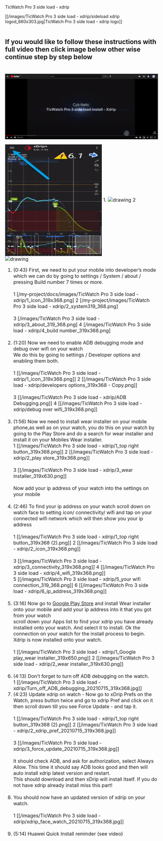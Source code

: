 TicWatch Pro 3 side load - xdrip

[[/images/TicWatch Pro 3 side load - xdrip/sideload xdrip logod_860x303.jpg|TicWatch Pro 3 side load - xdrip logo]]<br><br>
## If you would like to follow these instructions with full video then click image below other wise continue step by step below <br><br>

<a href="https://youtu.be/7Ackvo657Ew" target="_blank">
  <img width="auto" height="auto" border="0" align="center"  src="./images/TicWatch Pro 3 side load - xdrip/TicWatch Pro 3 side load install - xdrip_utube.jpg" title="TicWatch Pro 3 side load install fix (utube)"/>
 </a><br><br>
 <font size="3">
 

 <img width="319" height="368" border="0" align="center"  src="/my-project/docs/img/xdrip_followers_setup/hanberger setting_200x396.jpg" title="settings "/>
1. <img src="/my-project/docs/images/TicWatch Pro 3 side load - xdrip/1_icon_319x368.png" alt="drawing" width="319"/> 2 <img src="/my-project/docs/images/TicWatch Pro 3 side load - xdrip/1_icon_319x368.png" alt="drawing" width="319"/>

 1.	(0:43) First, we need to put your mobile into developer’s mode which we can do by going to settings / System / about / pressing Build number 7 times or more.<br><br>
 1 [/my-project/docs/images/TicWatch Pro 3 side load - xdrip/1_icon_319x368.png]  2 [/my-project/images/TicWatch Pro 3 side load - xdrip/2_system319_368.png]<br><br>  3 [/images/TicWatch Pro 3 side load - xdrip/3_about_319_368.png] 4  [/images/TicWatch Pro 3 side load - xdrip/4_build number_319x368.png]<br><br>
 2.	(1:20) Now we need to enable ADB debugging mode and debug over wifi on your watch <br>
 We do this by going to settings / Developer options and enabling them both.<br><br>
 1 [[/images/TicWatch Pro 3 side load - xdrip/1_icon_319x368.png]]  2 [[/images/TicWatch Pro 3 side load - xdrip/developers options_319x368 - Copy.png]]<br><br>  3 [[/images/TicWatch Pro 3 side load - xdrip/ADB Debugging.png]] 4  [[/images/TicWatch Pro 3 side load - xdrip/debug over wifi_319x368.png]]<br><br>
 3. (1:56) Now we need to install wear installer on your mobile phone,as well as on your watch, you do this on your watch by going to the Play Store and do a search for wear installer and install it on your Mobiles Wear installer.<br>
 1 [[/images/TicWatch Pro 3 side load - xdrip/1_top right button_319x368.png]]  2 [[/images/TicWatch Pro 3 side load - xdrip/2_play store_319x368.png]]<br><br>  3 [[/images/TicWatch Pro 3 side load - xdrip/3_wear installer_319x630.png]]<br><br> 
 	Now add your ip address of your watch into the settings on your mobile <br><br>
 4. (2:46) To find your ip address on your watch scroll down on watch face to setting icon/ connectivity/ wifi and tap on your connected wifi network which will then show you your ip address<br><br>
 1 [[/images/TicWatch Pro 3 side load - xdrip/1_top right button_319x368 (2).png]]  2 [[/images/TicWatch Pro 3 side load - xdrip/2_icon_319x368.png]]<br><br>  3 [[/images/TicWatch Pro 3 side load - xdrip/3_connectivity_319x368.png]] 4  [[/images/TicWatch Pro 3 side load - xdrip/4_wifi_319x368.png]]  <br>5  [[/images/TicWatch Pro 3 side load - xdrip/5_your wifi connection_319_368.png]] 6  [[/images/TicWatch Pro 3 side load - xdrip/6_ip_address_319x368.png]]<br><br>
 5.	(3:16) Now go to  <a href="https://play.google.com/store?hl=en&tab=r8" target="_blank" title="Google Play Store">Google Play Store</a> and install Wear installer onto your mobile and add your ip address into it that you got from your watch<br>
 scroll down your Apps list to find your xdrip you have already installed onto your watch. And select it to install. Ok the connection on your watch for the install process to begin. Xdrip is now installed onto your watch. <br><br>
 1 [[/images/TicWatch Pro 3 side load - xdrip/1_Google play_wear installer_319x650.png]]  2 [[/images/TicWatch Pro 3 side load - xdrip/2_wear installer_319x630.png]]<br><br>
 6. (4:13) Don't forget to turn off ADB debugging on the watch. <br>
 1 [[/images/TicWatch Pro 3 side load - xdrip/Turn_off_ADB_debugging_20210715_319x368.jpg]] <br>
 7. (4:23) Update xdrip on watch - Now go to xDrip Prefs on the Watch, press button twice and go to xdrip Pref and click on it then scroll down till you see Force Update - and tap it. <br> <br>
 1 [[/images/TicWatch Pro 3 side load - xdrip/1_top right button_319x368 (2).png]] 2 [[/images/TicWatch Pro 3 side load - xdrip/2_xdrip_pref_20210715_319x368.jpg]]<br><br> 3 [[/images/TicWatch Pro 3 side load - xdrip/3_force_update_20210715_319x368.jpg]]<br><br>
 It should check ADB, and ask for authorization, select Always Allow. 
    This time it should say ADB looks good and then will auto install xdrip latest version and restart.<br>
    This should download and then xDrip will install itself.
    If you do not have xdrip already install miss this part! <br> <br>
8.  You should now have an updated version of xdrip on your watch.<br> <br>
1 [[/images/TicWatch Pro 3 side load - xdrip/xdrip_face_watch_20210715_319x368.jpg]]<br> <br>
9.	(5:14) Huawei Quick Install reminder (see video)

 







 </font>